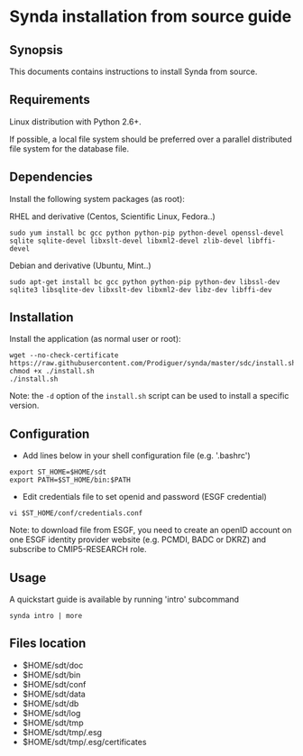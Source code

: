 # Synda installation from source guide

## Synopsis

This documents contains instructions to install Synda from source.

## Requirements

Linux distribution with Python 2.6+.

If possible, a local file system should be preferred over a parallel distributed
file system for the database file.

## Dependencies

Install the following system packages (as root):

RHEL and derivative (Centos, Scientific Linux, Fedora..)

```
sudo yum install bc gcc python python-pip python-devel openssl-devel sqlite sqlite-devel libxslt-devel libxml2-devel zlib-devel libffi-devel
```

Debian and derivative (Ubuntu, Mint..)

```
sudo apt-get install bc gcc python python-pip python-dev libssl-dev sqlite3 libsqlite-dev libxslt-dev libxml2-dev libz-dev libffi-dev
```

## Installation

Install the application (as normal user or root):

```
wget --no-check-certificate https://raw.githubusercontent.com/Prodiguer/synda/master/sdc/install.sh
chmod +x ./install.sh
./install.sh
```

Note: the ```-d``` option of the ```install.sh``` script can be used to install a specific version.

## Configuration

* Add lines below in your shell configuration file (e.g. '.bashrc')

```
export ST_HOME=$HOME/sdt
export PATH=$ST_HOME/bin:$PATH
```

* Edit credentials file to set openid and password (ESGF credential)

```
vi $ST_HOME/conf/credentials.conf
```

Note: to download file from ESGF, you need to create an openID account on one
ESGF identity provider website (e.g. PCMDI, BADC or DKRZ) and subscribe to
CMIP5-RESEARCH role.

## Usage

A quickstart guide is available by running 'intro' subcommand

```
synda intro | more
```

## Files location

* $HOME/sdt/doc
* $HOME/sdt/bin
* $HOME/sdt/conf
* $HOME/sdt/data
* $HOME/sdt/db
* $HOME/sdt/log
* $HOME/sdt/tmp
* $HOME/sdt/tmp/.esg
* $HOME/sdt/tmp/.esg/certificates
